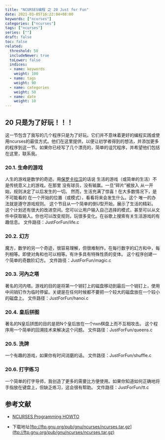 ```yaml
---
title: "NCURSES编程 之 20 Just for Fun"
date: 2021-03-05T16:22:04+08:00
keywords: ["ncurses"]
categories: ["ncurses"]
tags: ["ncurses"]
series: [""]
draft: false
toc: false
related:
  threshold: 50
  includeNewer: true
  toLower: false
  indices:
  - name: keywords
    weight: 100
  - name: tags
    weight: 90
  - name: categories
    weight: 50
  - name: date
    weight: 10
---
```


## 20 只是为了好玩！！！
这一节包含了我写的几个程序只是为了好玩。它们并不意味着更好的编程实践或使用ncurses的最佳方式。他们在这里提供，以便让初学者得到的想法，并添加更多的程序到这一节。如果你已经写了几个漂亮的，简单的诅咒程序，并希望他们包括在这里，联系我。

### 20.1. 生命的游戏
人生的游戏是数学的奇迹。用[保罗卡拉汉](http://www.math.com/students/wonders/life/life.html)的话说
生活的游戏（或简单的生活）不是传统意义上的游戏。在那里
没有球员，没有输赢。一旦“碎片”被放入
从一开始，规则决定了以后发生的一切。
然而，生活充满了惊喜！在大多数情况下，是不可能看的
在一个开始的位置（或模式），看看将来会发生什么。这个
唯一的办法就是遵守游戏规则。
这个节目从一个简单的倒U型开始，展示了生活的精彩。这个计划还有很大的改进空间。您可以让用户输入自己选择的模式，甚至可以从文件中获取输入。你也可以改变规则，玩很多变化。在谷歌上搜索有关生活游戏的有趣信息。
文件路径：JustForFun/life.c
### 20.2. 幻方
魔方，数学的另一个奇迹，很容易理解，但很难制作。在每行数字的幻方和中，每列相等。即使对角和也可以相等。有许多具有特殊性质的变体。
这个程序创建一个简单的奇数阶幻方。
文件路径：JustForFun/magic.c
### 20.3. 河內之塔
著名的河内塔。游戏的目的是将第一个销钉上的磁盘移动到最后一个销钉上，使用中间销钉作为临时停留。关键是在任何时候都不要把一个较大的磁盘放在一个较小的磁盘上。
文件路径：JustForFun/hanoi.c
### 20.4. 皇后拼图
著名的N皇后拼图的目的是把N个皇后放在一个nxn棋盘上而不互相攻击。
这个程序用一个简单的回溯技术来解决这个问题。
文件路径：JustForFun/queens.c
### 20.5. 洗牌
一个有趣的游戏，如果你有时间消磨的话。
文件路径：JustForFun/shuffle.c
### 20.6. 打字练习
一个简单的打字导师，我创造了更多的需要比方便使用。如果你知道如何正确地将手指放在键盘上，但缺乏练习，这会很有帮助。
文件路径：JustForFun/tt.c


## 参考文献
- [NCURSES Programming HOWTO](https://tldp.org/HOWTO/NCURSES-Programming-HOWTO/index.html)

- 下载地址[ftp://ftp.gnu.org/pub/gnu/ncurses/ncurses.tar.gz](ftp://ftp.gnu.org/pub/gnu/ncurses/ncurses.tar.gz)



